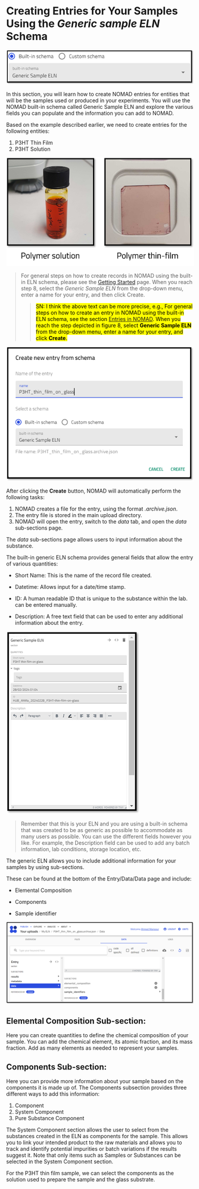 # Creating Entries for Your Samples Using the *Generic sample ELN* Schema

![Screenshot of the NOMAD UI showing the Generic Sample ELN Schema](../images/built-in_schema/generic_sample/1.png)

In this section, you will learn how to create NOMAD entries for entities that will be the samples used or produced in your experiments. You will use the NOMAD built-in schema called Generic Sample ELN and explore the various fields you can populate and the information you can add to NOMAD. 

Based on the example described earlier, we need to create entries for the following entities:
1. P3HT Thin Film
2. P3HT Solution

![Alt text](../images/lab_images/samples.png)

> For general steps on how to create records in NOMAD using the built-in ELN schema, please see the [Getting Started](M3_2_0_getting_started.md) page. When you reach step 8, select the *Generic Sample ELN* from the drop-down menu, enter a name for your entry, and then click Create. 
> > <mark>SN: I think the above text can be more precise, e.g., For general steps on how to create an entry in NOMAD using the built-in ELN schema, see the section [Entries in NOMAD](M3_2_1_creating_entries_built-in_schema.md). When you reach the step depicted in figure 8, select **Generic Sample ELN** from the drop-down menu, enter a name for your entry, and click **Create**. <mark>

![Creating an entry in NOMAD for a sample entity and naming it P3HT_thin_film_on_glass](../images/built-in_schema/generic_sample/P3HT_film.png)

After clicking the **Create** button, NOMAD will automatically perform the following tasks:
1. NOMAD creates a file for the entry, using the format *.archive.json*.
2. The entry file is stored in the main upload directory. 
3. NOMAD will open the entry, switch to the *data* tab, and open the *data* sub-sections page. 

The *data* sub-sections page allows users to input information about the substance. 

The built-in generic ELN schema provides general fields that allow the entry of various quantities: 
* Short Name: This is the name of the record file created.
* Datetime: Allows input for a date/time stamp. 

* ID: A human readable ID that is unique to the substance within the lab. 
can be entered manually.

* Description: A free text field that can be used to enter any additional information about the entry. 

![Alt Text](../images/built-in_schema/generic_sample/Quantities.png)

> Remember that this is your ELN and you are using a built-in schema that was created to be as generic as possible to accommodate as many users as possible. You can use the different fields however you like. For example, the Description field can be used to add any batch information, lab conditions, storage location, etc.

The generic ELN allows you to include additional information for your samples by using sub-sections. 

These can be found at the bottom of the Entry/Data/Data page and include:

* Elemental Composition

* Components

* Sample identifier

![generic sample sub-sections](../images/built-in_schema/generic_sample/subsections.png)

## Elemental Composition Sub-section:
Here you can create quantities to define the chemical composition of your sample. You can add the chemical element, its atomic fraction, and its mass fraction. 
Add as many elements as needed to represent your samples. 

## Components Sub-section:
Here you can provide more information about your sample based on the components it is made up of. 
The Components subsection provides three different ways to add this information:

1. Component
2. System Component
3. Pure Substance Component

The System Component section allows the user to select from the substances created in the ELN as components for the sample. This allows you to link your intended product to the raw materials and allows you to track and identify potential impurities or batch variations if the results suggest it. 
Note that only items such as Samples or Substances can be selected in the System Component section.

For the P3HT thin film sample, we can select the components as the solution used to prepare the sample and the glass substrate. 
